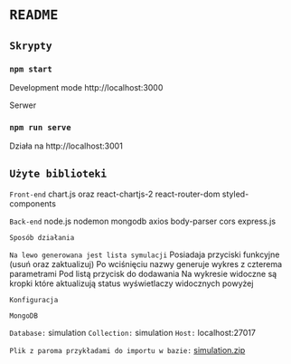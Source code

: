 # `README`

## `Skrypty`

### `npm start`

Development mode http://localhost:3000


Serwer

### `npm run serve`

Działa na  http://localhost:3001
 
 
## `Użyte biblioteki`

`Front-end`
chart.js oraz react-chartjs-2
react-router-dom
styled-components

`Back-end`
node.js
nodemon
mongodb
axios
body-parser
cors
express.js

`Sposób działania`

`Na lewo generowana jest lista symulacji`
Posiadaja przyciski funkcyjne (usuń oraz zaktualizuj)
Po wciśnięciu nazwy generuje wykres z czterema parametrami
Pod listą przycisk do dodawania
Na wykresie widoczne są kropki które aktualizują status wyświetlaczy widocznych powyżej

`Konfiguracja`

`MongoDB`

`Database:` simulation
`Collection:` simulation
`Host:` localhost:27017

`Plik z paroma przykładami do importu w bazie:`
[simulation.zip](https://github.com/Mateusz03/epidemy-simulation/files/9855540/simulation.zip)
